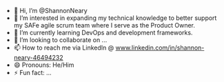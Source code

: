 - 👋 Hi, I’m @ShannonNeary
- 👀 I’m interested in expanding my technical knowledge to better support my SAFe agile scrum team where I serve as the Product Owner.
- 🌱 I’m currently learning DevOps and development frameworks.
- 💞️ I’m looking to collaborate on ...
- 📫 How to reach me via LinkedIn @ www.linkedin.com/in/shannon-neary-46494232
- 😄 Pronouns: He/Him
- ⚡ Fun fact: ...

<!---
ShannonNeary/ShannonNeary is a ✨ special ✨ repository because its `README.md` (this file) appears on your GitHub profile.
You can click the Preview link to take a look at your changes.
--->
